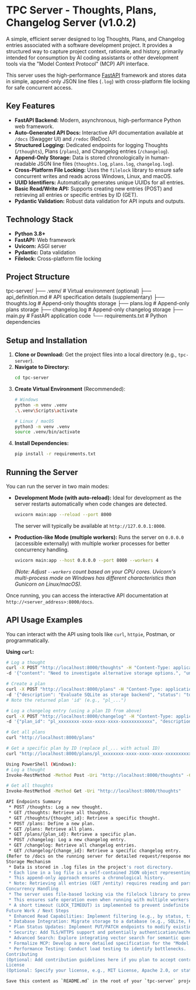 # TPC Server - Thoughts, Plans, Changelog Server (v1.0.2)

A simple, efficient server designed to log Thoughts, Plans, and Changelog entries associated with a software development project. It provides a structured way to capture project context, rationale, and history, primarily intended for consumption by AI coding assistants or other development tools via the "Model Context Protocol" (MCP) API interface.

This server uses the high-performance [FastAPI](https://fastapi.tiangolo.com/) framework and stores data in simple, append-only JSON line files (`.log`) with cross-platform file locking for safe concurrent access.

## Key Features

* **FastAPI Backend:** Modern, asynchronous, high-performance Python web framework.
* **Auto-Generated API Docs:** Interactive API documentation available at `/docs` (Swagger UI) and `/redoc` (ReDoc).
* **Structured Logging:** Dedicated endpoints for logging Thoughts (`/thoughts`), Plans (`/plans`), and Changelog entries (`/changelog`).
* **Append-Only Storage:** Data is stored chronologically in human-readable JSON line files (`thoughts.log`, `plans.log`, `changelog.log`).
* **Cross-Platform File Locking:** Uses the `filelock` library to ensure safe concurrent writes and reads across Windows, Linux, and macOS.
* **UUID Identifiers:** Automatically generates unique UUIDs for all entries.
* **Basic Read/Write API:** Supports creating new entries (POST) and retrieving all entries or specific entries by ID (GET).
* **Pydantic Validation:** Robust data validation for API inputs and outputs.

## Technology Stack

* **Python 3.8+**
* **FastAPI:** Web framework
* **Uvicorn:** ASGI server
* **Pydantic:** Data validation
* **Filelock:** Cross-platform file locking

## Project Structure


tpc-server/
├── .venv/                  # Virtual environment (optional)
├── api_definition.md       # API specification details (supplementary)
├── thoughts.log            # Append-only thoughts storage
├── plans.log               # Append-only plans storage
├── changelog.log           # Append-only changelog storage
├── main.py                 # FastAPI application code
└── requirements.txt        # Python dependencies

## Setup and Installation

1.  **Clone or Download:** Get the project files into a local directory (e.g., `tpc-server`).
2.  **Navigate to Directory:**
    ```bash
    cd tpc-server
    ```
3.  **Create Virtual Environment** (Recommended):
    ```bash
    # Windows
    python -m venv .venv
    .\.venv\Scripts\activate

    # Linux / macOS
    python3 -m venv .venv
    source .venv/bin/activate
    ```
4.  **Install Dependencies:**
    ```bash
    pip install -r requirements.txt
    ```

## Running the Server

You can run the server in two main modes:

* **Development Mode (with auto-reload):**
    Ideal for development as the server restarts automatically when code changes are detected.
    ```bash
    uvicorn main:app --reload --port 8000
    ```
    The server will typically be available at `http://127.0.0.1:8000`.

* **Production-like Mode (multiple workers):**
    Runs the server on `0.0.0.0` (accessible externally) with multiple worker processes for better concurrency handling.
    ```bash
    uvicorn main:app --host 0.0.0.0 --port 8000 --workers 4
    ```
    *(Note: Adjust `--workers` count based on your CPU cores. Uvicorn's multi-process mode on Windows has different characteristics than Gunicorn on Linux/macOS).*

Once running, you can access the interactive API documentation at `http://<server_address>:8000/docs`.

## API Usage Examples

You can interact with the API using tools like `curl`, `httpie`, Postman, or programmatically.

**Using `curl`:**

```bash
# Log a thought
curl -X POST "http://localhost:8000/thoughts" -H "Content-Type: application/json" \
-d '{"content": "Need to investigate alternative storage options.", "uncertainty_flag": true}'

# Create a plan
curl -X POST "http://localhost:8000/plans" -H "Content-Type: application/json" \
-d '{"description": "Evaluate SQLite as storage backend", "status": "todo"}'
# Note the returned plan 'id' (e.g., "pl_...")

# Log a changelog entry (using a plan ID from above)
curl -X POST "http://localhost:8000/changelog" -H "Content-Type: application/json" \
-d '{"plan_id": "pl_xxxxxxxx-xxxx-xxxx-xxxx-xxxxxxxxxxxx", "description": "Initial TPC server setup complete (v1.0.2)."}'

# Get all plans
curl "http://localhost:8000/plans"

# Get a specific plan by ID (replace pl_... with actual ID)
curl "http://localhost:8000/plans/pl_xxxxxxxx-xxxx-xxxx-xxxx-xxxxxxxxxxxx"

Using PowerShell (Windows):
# Log a thought
Invoke-RestMethod -Method Post -Uri "http://localhost:8000/thoughts" -ContentType "application/json" -Body '{"content": "PowerShell test successful.", "uncertainty_flag": false}'

# Get all thoughts
Invoke-RestMethod -Method Get -Uri "http://localhost:8000/thoughts"

API Endpoints Summary
 * POST /thoughts: Log a new thought.
 * GET /thoughts: Retrieve all thoughts.
 * GET /thoughts/{thought_id}: Retrieve a specific thought.
 * POST /plans: Define a new plan.
 * GET /plans: Retrieve all plans.
 * GET /plans/{plan_id}: Retrieve a specific plan.
 * POST /changelog: Log a new changelog entry.
 * GET /changelog: Retrieve all changelog entries.
 * GET /changelog/{change_id}: Retrieve a specific changelog entry.
(Refer to /docs on the running server for detailed request/response models).
Storage Mechanism
 * Data is stored in .log files in the project's root directory.
 * Each line in a log file is a self-contained JSON object representing one entry (thought, plan, or changelog).
 * This append-only approach ensures a chronological history.
 * Note: Retrieving all entries (GET /entity) requires reading and parsing the entire corresponding log file, which may become slow if the files grow very large.
Concurrency Handling
 * The server uses file-based locking via the filelock library to prevent data corruption when multiple requests try to read or write to the log files simultaneously.
 * This ensures safe operation even when running with multiple workers (uvicorn --workers N).
 * A short timeout (LOCK_TIMEOUT) is implemented to prevent indefinite waits if a lock cannot be acquired.
Future Work / Next Steps
 * Enhanced Read Capabilities: Implement filtering (e.g., by status, timestamp), pagination, and searching for GET endpoints.
 * Database Integration: Migrate storage to a database (e.g., SQLite, PostgreSQL) for improved query performance, indexing, and easier data updates (like plan status changes).
 * Plan Status Updates: Implement PUT/PATCH endpoints to modify existing plan statuses.
 * Security: Add TLS/HTTPS support and potentially authentication/authorization layers.
 * Advanced Search: Explore integrating vector search for semantic querying of thoughts and descriptions.
 * Formalize MCP: Develop a more detailed specification for the "Model Context Protocol".
 * Performance Testing: Conduct load testing to identify bottlenecks.
Contributing
(Optional: Add contribution guidelines here if you plan to accept contributions).
License
(Optional: Specify your license, e.g., MIT License, Apache 2.0, or state if it's proprietary).

Save this content as `README.md` in the root of your `tpc-server` project directory. It provides a comprehensive overview for anyone looking to understand or use your TPC Server.


